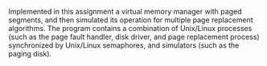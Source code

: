 Implemented in this assignment a virtual memory manager with paged segments, and then simulated its operation for multiple page replacement algorithms. The program contains a combination of Unix/Linux processes (such as the page fault handler, disk driver, and page replacement process) synchronized by Unix/Linux semaphores, and simulators (such as the paging disk).